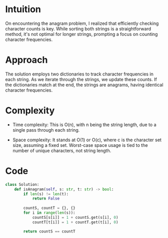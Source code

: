 # Intuition
On encountering the anagram problem, I realized that efficiently checking character counts is key. While sorting both strings is a straightforward method, it's not optimal for 
longer strings, prompting a focus on counting character frequencies.

# Approach
The solution employs two dictionaries to track character frequencies in each string. As we iterate through the strings, we update these counts. If the dictionaries match at the end, 
the strings are anagrams, having identical character frequencies.

# Complexity
- Time complexity:
This is O(n), with n being the string length, due to a single pass through each string.

- Space complexity:
It stands at O(1) or O(c), where c is the character set size, assuming a fixed set. Worst-case space usage is tied to the number of unique characters, not string length.

# Code
```python
class Solution:
    def isAnagram(self, s: str, t: str) -> bool:
        if len(s) != len(t):
            return False
        
        countS, countT = {}, {}
        for i in range(len(s)):
            countS[s[i]] = 1 + countS.get(s[i], 0)
            countT[t[i]] = 1 + countT.get(t[i], 0)

        return countS == countT

